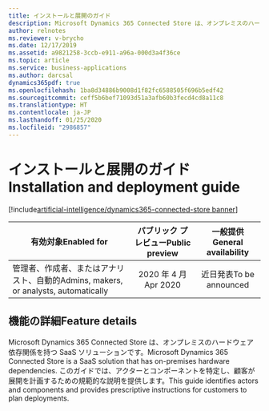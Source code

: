 ```yaml
---
title: インストールと展開のガイド
description: Microsoft Dynamics 365 Connected Store は、オンプレミスのハードウェア依存関係を持つ SaaS ソリューションです。 このガイドでは、アクターとコンポーネントを特定し、顧客が展開を計画するための規範的な説明を提供します。
author: relnotes
ms.reviewer: v-brycho
ms.date: 12/17/2019
ms.assetid: a9821258-3ccb-e911-a96a-000d3a4f36ce
ms.topic: article
ms.service: business-applications
ms.author: darcsal
dynamics365pdf: true
ms.openlocfilehash: 1ba8d34886b9008d1f82fc6588505f696b5edf42
ms.sourcegitcommit: ceff5b6bef71093d51a3afb60b3fecd4cd8a11c8
ms.translationtype: HT
ms.contentlocale: ja-JP
ms.lasthandoff: 01/25/2020
ms.locfileid: "2986857"
---
```

# <a name="installation-and-deployment-guide"></a><span data-ttu-id="89bda-104">インストールと展開のガイド</span><span class="sxs-lookup"><span data-stu-id="89bda-104">Installation and deployment guide</span></span>
[!include[artificial-intelligence/dynamics365-connected-store banner](../includes/artificial-intelligence/dynamics365-connected-store.md)]

| <span data-ttu-id="89bda-105">有効対象</span><span class="sxs-lookup"><span data-stu-id="89bda-105">Enabled for</span></span>    |  <span data-ttu-id="89bda-106">パブリック プレビュー</span><span class="sxs-lookup"><span data-stu-id="89bda-106">Public preview</span></span> | <span data-ttu-id="89bda-107">一般提供</span><span class="sxs-lookup"><span data-stu-id="89bda-107">General availability</span></span> | 
| ---------- | :----------: |:----------: |
|<span data-ttu-id="89bda-108">管理者、作成者、またはアナリスト、自動的</span><span class="sxs-lookup"><span data-stu-id="89bda-108">Admins, makers, or analysts, automatically</span></span>|<span data-ttu-id="89bda-109">2020 年 4 月</span><span class="sxs-lookup"><span data-stu-id="89bda-109">Apr 2020</span></span>| <span data-ttu-id="89bda-110">近日発表</span><span class="sxs-lookup"><span data-stu-id="89bda-110">To be announced</span></span>|






## <a name="feature-details"></a><span data-ttu-id="89bda-111">機能の詳細</span><span class="sxs-lookup"><span data-stu-id="89bda-111">Feature details</span></span>
<!--feature detail start -->
<span data-ttu-id="89bda-112">Microsoft Dynamics 365 Connected Store は、オンプレミスのハードウェア依存関係を持つ SaaS ソリューションです。</span><span class="sxs-lookup"><span data-stu-id="89bda-112">Microsoft Dynamics 365 Connected Store is a SaaS solution that has on-premises hardware dependencies.</span></span> <span data-ttu-id="89bda-113">このガイドでは、アクターとコンポーネントを特定し、顧客が展開を計画するための規範的な説明を提供します。</span><span class="sxs-lookup"><span data-stu-id="89bda-113">This guide identifies actors and components and provides prescriptive instructions for customers to plan deployments.</span></span> 
<!--feature detail end -->









